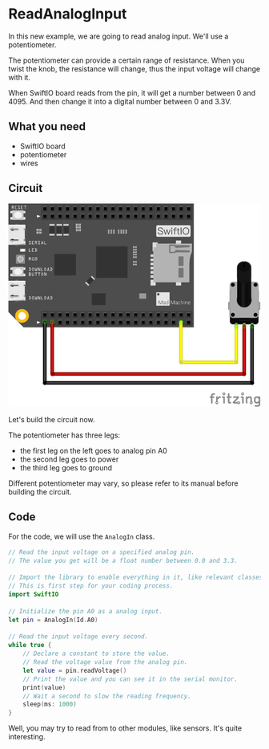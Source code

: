 # ReadAnalogInput

In this new example, we are going to read analog input. We'll use a potentiometer.

The potentiometer can provide a certain range of resistance. When you twist the knob, the resistance will change, thus the input voltage will change with it.

When SwiftIO board reads from the pin, it will get a number between 0 and 4095. And then change it into a digital number between 0 and 3.3V.

## What you need

* SwiftIO board
* potentiometer
* wires

## Circuit

![](../../.gitbook/assets/digitalinput.png)

Let's build the circuit now. 

The potentiometer has three legs:

* the first leg on the left goes to analog pin A0
* the second leg goes to power
* the third leg goes to ground

Different potentiometer may vary, so please refer to its manual before building the circuit.

## Code

For the code, we will use the `AnalogIn` class.

```swift
// Read the input voltage on a specified analog pin. 
// The value you get will be a float number between 0.0 and 3.3.

// Import the library to enable everything in it, like relevant classes and methods. 
// This is first step for your coding process.
import SwiftIO

// Initialize the pin A0 as a analog input.
let pin = AnalogIn(Id.A0)

// Read the input voltage every second.
while true {
    // Declare a constant to store the value.
    // Read the voltage value from the analog pin.
    let value = pin.readVoltage()
    // Print the value and you can see it in the serial monitor.
    print(value)
    // Wait a second to slow the reading frequency.
    sleep(ms: 1000)
}
```

Well, you may try to read from to other modules, like sensors. It's quite interesting.

